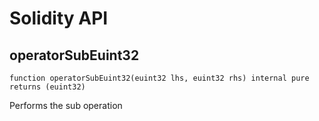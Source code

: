 # Solidity API

## operatorSubEuint32

```solidity
function operatorSubEuint32(euint32 lhs, euint32 rhs) internal pure returns (euint32)
```

Performs the sub operation

